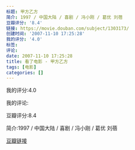 ```yaml
---
标题: 甲方乙方
简介: 1997 / 中国大陆 / 喜剧 / 冯小刚 / 葛优 刘蓓
豆瓣评分: '8.4'
链接: https://movie.douban.com/subject/1303173/
创建时间: '2007-11-10 17:25:28'
我的评分: '4.0'
标签:
评论:
date: 2007-11-10 17:25:28
title: 看了电影 - 甲方乙方
tags: [电影]
categories: []
---
```


我的评分:4.0

我的评论:

豆瓣评分:8.4

简介:1997 / 中国大陆 / 喜剧 / 冯小刚 / 葛优 刘蓓

[豆瓣链接](https://movie.douban.com/subject/1303173/)

